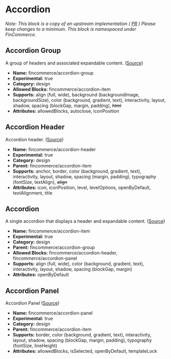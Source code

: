 # Accordion

_Note: This block is a copy of an upstream implementation ( [PR](https://github.com/WordPress/gutenberg/pull/64119) ) Please keep changes to a minimum. This block is namespaced under FinCommerce._

## Accordion Group

A group of headers and associated expandable content. ([Source](../accordion/accordion-group/))

-   **Name:** fincommerce/accordion-group
-   **Experimental:** true
-   **Category:** design
-   **Allowed Blocks:** fincommerce/accordion-item
-   **Supports:** align (full, wide), background (backgroundImage, backgroundSize), color (background, gradient, text), interactivity, layout, shadow, spacing (blockGap, margin, padding), ~~html~~
-   **Attributes:** allowedBlocks, autoclose, iconPosition

## Accordion Header

Accordion header. ([Source](../accordion/inner-blocks/accordion-header))

-   **Name:** fincommerce/accordion-header
-   **Experimental:** true
-   **Category:** design
-   **Parent:** fincommerce/accordion-item
-   **Supports:** anchor, border, color (background, gradient, text), interactivity, layout, shadow, spacing (margin, padding), typography (fontSize, textAlign), ~~align~~
-   **Attributes:** icon, iconPosition, level, levelOptions, openByDefault, textAlignment, title

## Accordion

A single accordion that displays a header and expandable content. ([Source](../accordion/inner-blocks/accordion-item))

-   **Name:** fincommerce/accordion-item
-   **Experimental:** true
-   **Category:** design
-   **Parent:** fincommerce/accordion-group
-   **Allowed Blocks:** fincommerce/accordion-header, fincommerce/accordion-panel
-   **Supports:** align (full, wide), color (background, gradient, text), interactivity, layout, shadow, spacing (blockGap, margin)
-   **Attributes:** openByDefault

## Accordion Panel

Accordion Panel ([Source](../accordion/inner-blocks/accordion-panel))

-   **Name:** fincommerce/accordion-panel
-   **Experimental:** true
-   **Category:** design
-   **Parent:** fincommerce/accordion-item
-   **Supports:** border, color (background, gradient, text), interactivity, layout, shadow, spacing (blockGap, margin, padding), typography (fontSize, lineHeight)
-   **Attributes:** allowedBlocks, isSelected, openByDefault, templateLock
